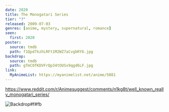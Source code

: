 ```yaml
---
date: 2020
title: The Monogatari Series
tier: "?"
released: 2009-07-03
genres: [anime, mystery, supernatural, romance]
seen:
  first: 2020
poster:
  source: tmdb
  path: f1Qpd7kzhLRFt1M2WZ7aCvgbRY6.jpg
backdrop:
  source: tmdb
  path: gTmCOfKDVFrQp34tOUSx9qgd6LF.jpg
link:
  MyAnimeList: https://myanimelist.net/anime/5081
---
```


<https://www.reddit.com/r/Animesuggest/comments/n1kg8t/well_known_really_monogatari_series/>

![Backdrop#f#fb](https://www.themoviedb.org/t/p/original/jsK6AVtQ7ANFBWSN6MRjJZVRdzQ.jpg "Source: TMDB")
